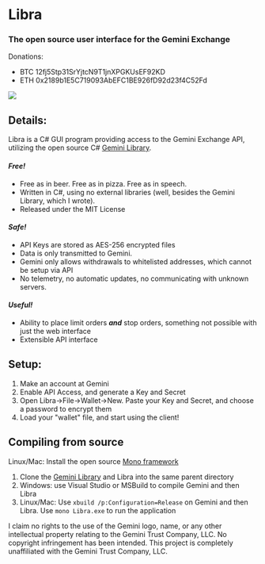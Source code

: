 # Libra
### The open source user interface for the Gemini Exchange

Donations:
* BTC 12fj5Stp31SrYjtcN9T1jnXPGKUsEF92KD
* ETH 0x2189b1E5C719093AbEFC1BE926fD92d23f4C52Fd

<img src="https://github.com/lazear/Libra/blob/master/Libra.png"/>

## Details:
Libra is a C# GUI program providing access to the Gemini Exchange API, utilizing the open source C# [Gemini Library](https://github.com/lazear/Gemini).

#### _Free!_
* Free as in beer. Free as in pizza. Free as in speech.
* Written in C#, using no external libraries (well, besides the Gemini Library, which I wrote).
* Released under the MIT License
#### _Safe!_
* API Keys are stored as AES-256 encrypted files
* Data is only transmitted to Gemini.
* Gemini only allows withdrawals to whitelisted addresses, which cannot be setup via API
* No telemetry, no automatic updates, no communicating with unknown servers.
#### _Useful!_
* Ability to place limit orders ***and*** stop orders, something not possible with just the web interface
* Extensible API interface

## Setup:

1. Make an account at Gemini
2. Enable API Access, and generate a Key and Secret
3. Open Libra->File->Wallet->New. Paste your Key and Secret, and choose a password to encrypt them
4. Load your "wallet" file, and start using the client!

## Compiling from source
Linux/Mac: Install the open source [Mono framework](http://www.mono-project.com)
1. Clone the [Gemini Library](https://github.com/lazear/Gemini) and Libra into the same parent directory
2. Windows: use Visual Studio or MSBuild to compile Gemini and then Libra
3. Linux/Mac: Use `xbuild /p:Configuration=Release` on Gemini and then Libra. Use `mono Libra.exe` to run the application

I claim no rights to the use of the Gemini logo, name, or any other intellectual property relating to the Gemini Trust Company, LLC. No copyright infringement has been intended. This project is completely unaffiliated with the Gemini Trust Company, LLC.
